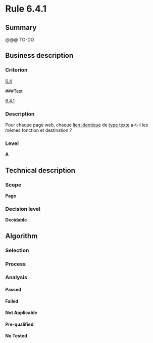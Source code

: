 # Rule 6.4.1

## Summary

@@@ TO-DO

## Business description

### Criterion

[6.4](http://references.modernisation.gouv.fr/sites/default/files/RGAA3_RC2-1/referentiel_technique.htm#crit-6-4)

###Test

[6.4.1](http://references.modernisation.gouv.fr/sites/default/files/RGAA3_RC2-1/referentiel_technique.htm#test-6-4-1)

### Description

Pour chaque page web, chaque <a href="http://references.modernisation.gouv.fr/sites/default/files/RGAA3_RC2-1/glossaire.htm#mLienIdentique">lien identique</a> de <a href="http://references.modernisation.gouv.fr/sites/default/files/RGAA3_RC2-1/glossaire.htm#mIntituleLien">type texte</a> a-t-il les m&ecirc;mes fonction et destination ?

### Level

**A**

## Technical description

### Scope

**Page**

### Decision level

**Decidable**

## Algorithm

### Selection

### Process

### Analysis

#### Passed

#### Failed

#### Not Applicable

#### Pre-qualified

#### No Tested 







